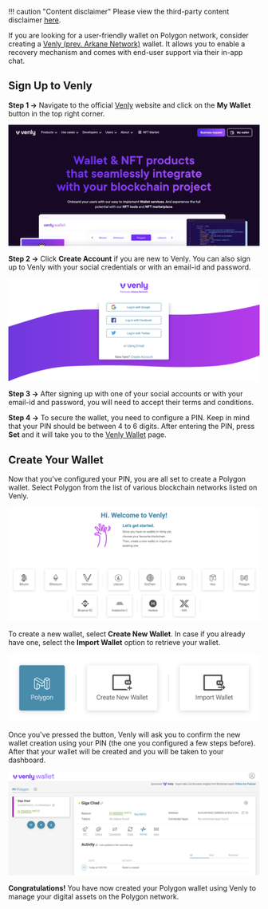 !!! caution "Content disclaimer"
    Please view the third-party content disclaimer [<ins>here</ins>](https://github.com/0xPolygon/wiki/blob/master/CONTENT_DISCLAIMER.md).

If you are looking for a user-friendly wallet on Polygon network, consider creating a [Venly (prev. Arkane Network)](https://www.venly.io/) wallet. It allows you to enable a recovery mechanism and comes with end-user support via their in-app chat.
## Sign Up to Venly

**Step 1 &rarr;** Navigate to the official [Venly](https://www.venly.io/) website and click on the **My Wallet** button in the top right corner.

![Sign up to Venly](../../../img/tools/wallet/venly/01.png)

**Step 2 &rarr;** Click **Create Account** if you are new to Venly. You can also sign up to Venly with your social credentials or with an email-id and password.

![Create an account](../../../img/tools/wallet/venly/02.png)

**Step 3 &rarr;** After signing up with one of your social accounts or with your email-id and password, you will need to accept their terms and conditions.

**Step 4 &rarr;** To secure the wallet, you need to configure a PIN. Keep in mind that your PIN should be between 4 to 6 digits. After entering the PIN, press **Set** and it will take you to the [Venly Wallet](https://wallet.venly.io/) page.

## Create Your Wallet

Now that you've configured your PIN, you are all set to create a Polygon wallet. Select Polygon from the list of various blockchain networks listed on Venly.

![Select the Polygon blockchain](../../../img/tools/wallet/venly/03.png)

To create a new wallet, select **Create New Wallet**. In case if you already have one, select the **Import Wallet** option to retrieve your wallet.

![Create a new wallet](../../../img/tools/wallet/venly/04.png)

Once you've pressed the button, Venly will ask you to confirm the new wallet creation using your PIN (the one you configured a few steps before). After that your wallet will be created and you will be taken to your dashboard.

![Wallet Dashboard](../../../img/tools/wallet/venly/05.png)

**Congratulations!** You have now created your Polygon wallet using Venly to manage your digital assets on the Polygon network.


